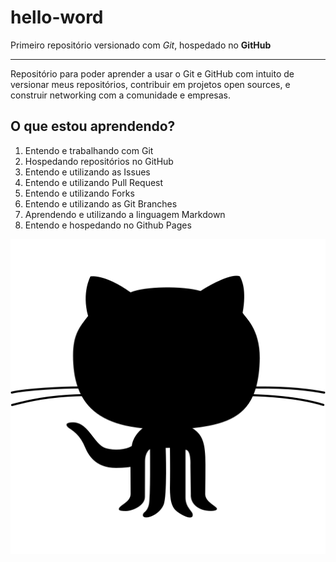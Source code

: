 # hello-word
Primeiro repositório versionado com *Git*, hospedado no **GitHub**
***
Repositório para poder aprender a usar o Git e GitHub com intuito de versionar meus repositórios, contribuir em projetos open sources, e construir networking com a comunidade e empresas.

## O que estou aprendendo?
1. Entendo e trabalhando com Git
2. Hospedando repositórios no GitHub
3. Entendo e utilizando as Issues
4. Entendo e utilizando Pull Request
4. Entendo e utilizando Forks
5. Entendo e utilizando as Git Branches
6. Aprendendo e utilizando a linguagem Markdown
7. Entendo e hospedando no Github Pages

![Github/Octocat](images/octocat.png)

